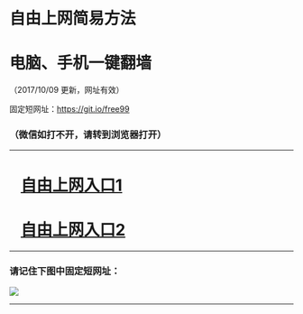 ﻿# 自由上网简易方法

# 电脑、手机一键翻墙

（2017/10/09 更新，网址有效）

固定短网址：https://git.io/free99

### （微信如打不开，请转到浏览器打开）


***





# &nbsp;&nbsp; <a href="http://ft1338719542.fwq-tz-1001.info/fwqtz01.html?t=100900120692 " target="_blank">自由上网入口1</a>
# &nbsp;&nbsp; <a href="http://ft1589612853.fwq-tz-1002.info/fwqtz02.html?t=100900118933 " target="_blank">自由上网入口2</a>
***

### 请记住下图中固定短网址：

<img src="https://s3-us-west-2.amazonaws.com/fwq-1001/yjfq-20170905okok.png" /> 


***


